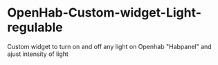 # OpenHab-Custom-widget-Light-regulable
Custom widget to turn on and off any light on Openhab "Habpanel" and ajust intensity of light
